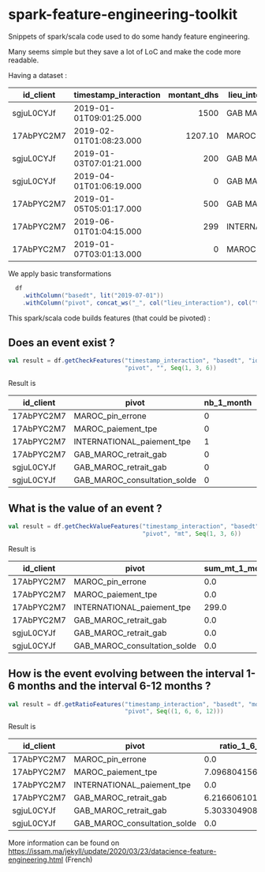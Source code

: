 # spark-feature-engineering-toolkit
Snippets of spark/scala code used to do some handy feature engineering.

Many seems simple but they save a lot of LoC and make the code more readable.

Having a dataset :

| id_client  | timestamp_interaction   | montant_dhs | lieu_interaction | type_interaction |
| ---------- |:------------------------| -------:|------------------|----------------------|
| sgjuL0CYJf | 2019-01-01T09:01:25.000 | 1500    |   GAB MAROC      | retrait_gab          |
| 17AbPYC2M7 | 2019-02-01T01:08:23.000 | 1207.10 |   MAROC          | paiement_tpe         |
| sgjuL0CYJf | 2019-01-03T07:01:21.000 | 200     |   GAB MAROC      | retrait_gab          |
| sgjuL0CYJf | 2019-04-01T01:06:19.000 | 0       |   GAB MAROC      | consultation_solde   |
| 17AbPYC2M7 | 2019-01-05T05:01:17.000 | 500     |   GAB MAROC      | retrait_gab          |
| 17AbPYC2M7 | 2019-06-01T01:04:15.000 | 299     |   INTERNATIONAL  | paiement_tpe         |
| 17AbPYC2M7 | 2019-01-07T03:01:13.000 | 0       |   MAROC          | pin_errone           |

We apply basic transformations 

``` scala
  df
    .withColumn("basedt", lit("2019-07-01"))
    .withColumn("pivot", concat_ws("_", col("lieu_interaction"), col("type_interaction")))
```

This spark/scala code builds features (that could be pivoted) :

## Does an event exist ?

``` scala
val result = df.getCheckFeatures("timestamp_interaction", "basedt", "id_client", 
                                 "pivot", "", Seq(1, 3, 6))
```

Result is

|id_client |pivot                       |nb_1_month|nb_3_month|nb_6_month|
|----------|----------------------------|----------|----------|----------|
|17AbPYC2M7|MAROC_pin_errone            |0         |0         |1         |
|17AbPYC2M7|MAROC_paiement_tpe          |0         |0         |1         |
|17AbPYC2M7|INTERNATIONAL_paiement_tpe  |1         |1         |1         |
|17AbPYC2M7|GAB_MAROC_retrait_gab       |0         |0         |1         |
|sgjuL0CYJf|GAB_MAROC_retrait_gab       |0         |0         |2         |
|sgjuL0CYJf|GAB_MAROC_consultation_solde|0         |1         |1         |

## What is the value of an event ?

``` scala
val result = df.getCheckValueFeatures("timestamp_interaction", "basedt", "montant_dhs", "id_client", 
                                      "pivot", "mt", Seq(1, 3, 6))
```

Result is

|id_client |pivot                       |sum_mt_1_month|sum_mt_3_month|sum_mt_6_month|
|----------|----------------------------|--------------|--------------|--------------|
|17AbPYC2M7|MAROC_pin_errone            |0.0           |0.0           |0.0           |
|17AbPYC2M7|MAROC_paiement_tpe          |0.0           |0.0           |1207.1        |
|17AbPYC2M7|INTERNATIONAL_paiement_tpe  |299.0         |299.0         |299.0         |
|17AbPYC2M7|GAB_MAROC_retrait_gab       |0.0           |0.0           |500.0         |
|sgjuL0CYJf|GAB_MAROC_retrait_gab       |0.0           |0.0           |1700.0        |
|sgjuL0CYJf|GAB_MAROC_consultation_solde|0.0           |0.0           |0.0           |

## How is the event evolving between the interval 1-6 months and the interval 6-12 months ?

``` scala
val result = df.getRatioFeatures("timestamp_interaction", "basedt", "montant_dhs", "id_client", 
                                 "pivot", Seq((1, 6, 6, 12)))
```

Result is

|id_client |pivot                       |ratio_1_6_6_12    |
|----------|----------------------------|------------------|
|17AbPYC2M7|MAROC_pin_errone            |0.0               |
|17AbPYC2M7|MAROC_paiement_tpe          |7.096804156525518 |
|17AbPYC2M7|INTERNATIONAL_paiement_tpe  |0.0               |
|17AbPYC2M7|GAB_MAROC_retrait_gab       |6.2166061010848646|
|sgjuL0CYJf|GAB_MAROC_retrait_gab       |5.303304908059076 |
|sgjuL0CYJf|GAB_MAROC_consultation_solde|0.0               |

More information can be found on https://issam.ma/jekyll/update/2020/03/23/datacience-feature-engineering.html (French)